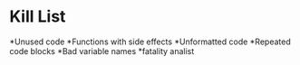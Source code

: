 Kill List
=========
*Unused code
*Functions with side effects
*Unformatted code
*Repeated code blocks
*Bad variable names
*fatality analist

